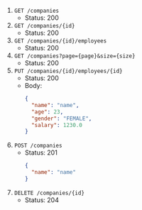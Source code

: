1. `GET /companies`
    - Status: 200
2. `GET /companies/{id}`
    - Status: 200
3. `GET /companies/{id}/employees`
    - Status: 200
4. `GET /companies?page={page}&size={size}`
    - Status: 200
5. `PUT /companies/{id}/employees/{id}`
    - Status: 200
    - Body:
        ```json
        {
          "name": "name",
          "age": 23,
          "gender": "FEMALE",
          "salary": 1230.0
        }
        ```
6. `POST /companies`
    - Status: 201
        ```json
        {
          "name": "name"
        }
        ```
7. `DELETE /companies/{id}`
    - Status: 204